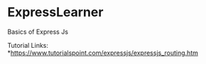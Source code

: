 # ExpressLearner
Basics of Express Js 

Tutorial Links:
*https://www.tutorialspoint.com/expressjs/expressjs_routing.htm